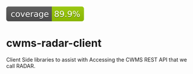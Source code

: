![Coverage](.github/badges/jacoco.svg)
# cwms-radar-client
Client Side libraries to assist with Accessing the CWMS REST API that we call RADAR.

